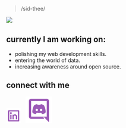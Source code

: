 > /sid-thee/

![](https://komarev.com/ghpvc/?username=siddhiiguptaa&style=plastic&label=Stalker+Alert) <br>

## currently I am working on: 
 * polishing my web development skills. 
 * entering the world of data. 
 * increasing awareness around open source. 

## connect with me 
<a href="https://linkedin.com/in/siddhigupta" target="_blank" rel="noopener noreferrer"><img src="https://github.com/siddhiguptaa/siddhiguptaa/blob/main/linkedin-box-line.svg" width=40px height=40px title="source: imgur.com" /></a> &nbsp;  <a href="https://discord.gg/M3xJSwSUNp
" target="_blank" rel="noopener noreferrer"><img src="https://github.com/siddhiguptaa/siddhiguptaa/blob/main/discord-line.svg" /></a> &nbsp;  
